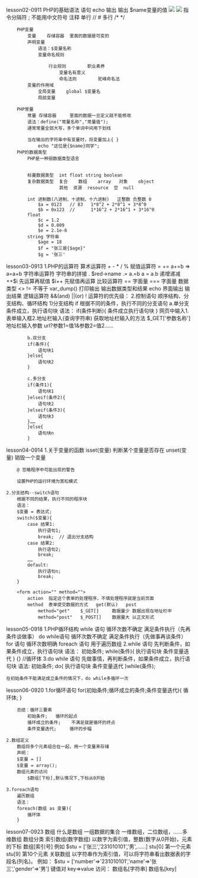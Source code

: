 lesson02-0911
	PHP的基础语法
		语句		<?php  ?>
				<?=  ?>
		echo 输出
			<?php echo '我没k'; echo $name; ?>
			<?= $name ?> 输出 $name变量的值
			<img src="<?php echo $url; ?>">
			<img src="<?= $url; ?>">
		指令分隔符
			;	不能用中文符号
		注释
			单行
				//
				#
			多行
				/* */
		
		PHP变量
			变量	  存储容器	里面的数据是可变的
			声明变量
				语法：$变量名称
				变量命名规则
					
					行业规则		职业素养
						变量名有意义
						命名法则		驼峰命名法
			变量的作用域				
				全局变量	global $变量名
				局部变量	
				
		PHP常量
			常量 存储容器		里面的数据一旦定义就不能修改
			语法：define("常量名称","常量值");
			通常常量全部大写，多个单词中间用下划线
			
			当在输出的字符串中有变量时，将变量加上{ }
				echo "这位是{$name}同学";
		PHP的数据类型
			PHP是一种弱数据类型语言
			
			
			标量数据类型	int float string boolean
			复杂数据类型	复合	  数组	array	对象	  object
						其他  资源  resource  空  null
			
			int	进制数(八进制、十进制、十六进制)	正整数 负整数 0
				$a = 0123	// 83	1*8^2 + 2*8^1 + 3*8^0
				$b = 0x123	//		1*16^2 + 2*16^1 + 3*16^0
			float
				$c = 1.2
				$d = 0.009
				$e = 2.1e-6
			string 字符串
				$age = 18
				$f = "张三是{$age}"
				$g = '张三'
		
		
		
lesson03-0913
	1.PHP的运算符
		算术运算符	+ - * / %
		赋值运算符	=  +=  a+=b => a=a+b
		字符串运算符	字符串的拼接	.
				$red->name
				<?php echo $name."优秀的程序员"; ?>
				<?php echo $name,"优秀的程序员"; ?>
				<?php echo "{$name}优秀的程序员"; ?>
		.=	a.=b    	a = a.b
		递增递减		++$i 先运算再赋值 	$i++ 先赋值再运算
		比较运算符	== 字面量
					=== 字面量 数据类型
					<>	!=	不等于
					var_dump()	打印输出	输出数据类型和结果
					echo		界面输出 输出结果
		逻辑运算符	&&(and)
					||(or)
					!
		运算符的优先级：
	2.控制语句
		顺序结构、分支结构、循环结构
		1)分支结构	if
		根据不同的条件，执行不同的分支语句
			a.单分支
				条件成立，执行语句块
			语法：
			if(条件判断){
				条件成立执行语句块
			}
			网页中输入1.表单输入框2.地址栏输入(查询字符串)
			获取地址栏输入的方法
			$_GET['参数名称']
			地址栏输入参数
				url?参数1=值1&参数2=值2……
				
			b.双分支
			if(条件){
				语句块1
			}else{
				语句块2
			}
	
			c.多分支
			if(条件1){
				语句块1
			}elseif(条件2){
				语句块2
			}elseif(条件3){
				语句块3
			}……
			}else{
				语句块n
			}
			
			

lesson04-0914
	1.关于变量的函数
		isset(变量)	判断某个变量是否存在
		unset(变量)	销毁一个变量
		
		@ 忽略程序中可能出现的警告
		
		设置PHP的运行环境为宽松模式
		
	2.分支结构--switch语句	
		根据不同的结果，执行不同的程序块
		语法：
		$变量 = 表达式;
		switch($变量){
			case 结果1:
				执行语句1;
				break;	// 退出分支结构
			case 结果2:
				执行语句2;
				break;	
			……
			default:
				执行语句n;
				break;
		}
		
		<form action="" method="">
			action 	指定这个表单的处理程序，不填处理程序就是当前页面
			method	表单提交数据的方式	get(默认)	  post
				method="get"	$_GET[]		数据量少 数据出现在地址栏中
				method="post"	$_POST[]	数据量大 以正文形式
			
			
				
lesson05-0918
	1.PHP循环结构
		while 语句		循环次数不确定  满足条件执行（先再条件谈做事）
		do while语句		循环次数不确定  满足条件执行（先做事再谈条件）
		for 语句		循环次数明确
		foreach 语句		用于遍历数组
	2.while 语句
		先判断条件，如果条件成立，执行语句块
		语法：
			初始条件;
			while(条件){
				执行语句块
				条件变量迭代
			}
			{}	//循环体
	3.do while 语句
		先做事情，再判断条件，如果条件成立，执行语句块
		语法:
		初始条件;
		do{
			执行语句块
			条件变量迭代
		}while(条件);
		
	在初始条件不能满足成立条件的情况下，do while多循环一次
	
lesson06-0920
	1.for循环语句
		for(初始条件;循环成立的条件;条件变量迭代){
			循环体;
		}
		
		总结：循环三要素
			初始条件;	循环的起点
			循环成立的条件;	不满足就是循环的终点
			条件变量迭代;		循环的步幅
			
	2.数组定义
		数组将多个元素组合在一起，用一个变量来存储
		声明：
		$变量 = []
		$变量 = array();
		数组元素的访问
			$数组[下标],默认情况下,下标从0开始
		
	3.foreach语句
		遍历数组
		语法：
		foreach(数组 as 变量){
			循环体
		}
		
		
lesson07-0923
	数组
	什么是数组
		一组数据的集合
		一维数组，二位数组，……多维数组
	数组分类
		索引数组(数字数组)
		以数字为索引值，整数(数字从0开始)，元素的下标
			数组[索引号]
			例如
			$stu = ['张三','231010101','男',……]
				stu[0]	第一个元素
				stu[9]	第10个元素
		关联数组
			以字符串作为索引值，可以将字符串看出数据表的字段名(列名)。
			例如：
			$stu = ['number'=>'231010101','name'=>'张三','gender'=>'男']
				键值对 key=>value
			访问：
				数组名[字符串]
				数组名[key]
			